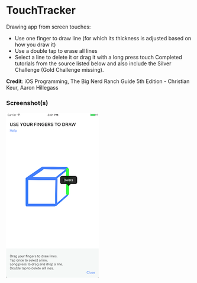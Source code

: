 # TouchTracker
Drawing app from screen touches:
* Use one finger to draw line (for which its thickness is adjusted based on how you draw it)
* Use a double tap to erase all lines
* Select a line to delete it or drag it with a long press touch
Completed tutorials from the source listed below and also include the Silver Challenge (Gold Challenge missing).

**Credit**: iOS Programming, The Big Nerd Ranch Guide 5th Edition - Christian Keur, Aaron Hillegass

### Screenshot(s)
![TouchTracker Screenshot](/touchtracker_screenshot.png?raw=true)
